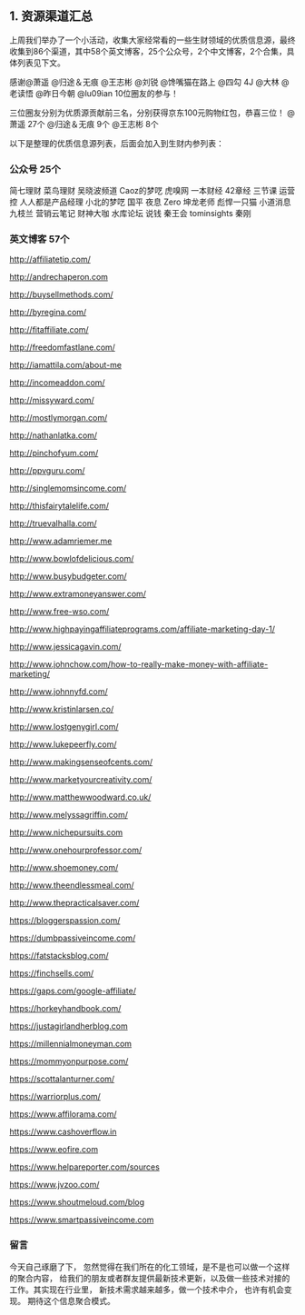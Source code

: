 ## 1. 资源渠道汇总
上周我们举办了一个小活动，收集大家经常看的一些生财领域的优质信息源，最终收集到86个渠道，其中58个英文博客，25个公众号，2个中文博客，2个合集，具体列表见下文。

感谢@萧遥  @归途＆无痕  @王志彬  @刘锐  @馋嘴猫在路上  @四勾 4J  @大林  @老读悟  @昨日今朝  @lu09ian  10位圈友的参与！ 

三位圈友分别为优质源贡献前三名，分别获得京东100元购物红包，恭喜三位！ 
@萧遥  27个
@归途＆无痕  9个
@王志彬  8个


以下是整理的优质信息源列表，后面会加入到生财内参列表：

### 公众号 25个
简七理财
菜鸟理财
吴晓波频道
Caoz的梦呓
虎嗅网
一本财经
42章经
三节课
运营控
人人都是产品经理
小北的梦呓
国平
夜息
Zero
坤龙老师
彪悍一只猫
小道消息
九枝兰
营销云笔记
财神大咖
水库论坛
说钱
秦王会
tominsights
秦刚

### 英文博客 57个
http://affiliatetip.com/

http://andrechaperon.com

http://buysellmethods.com/

http://byregina.com/

http://fitaffiliate.com/

http://freedomfastlane.com/

http://iamattila.com/about-me 

http://incomeaddon.com/

http://missyward.com/

http://mostlymorgan.com/

http://nathanlatka.com/

http://pinchofyum.com/

http://ppvguru.com/

http://singlemomsincome.com/

http://thisfairytalelife.com/

http://truevalhalla.com/

http://www.adamriemer.me

http://www.bowlofdelicious.com/

http://www.busybudgeter.com/

http://www.extramoneyanswer.com/

http://www.free-wso.com/

http://www.highpayingaffiliateprograms.com/affiliate-marketing-day-1/

http://www.jessicagavin.com/

http://www.johnchow.com/how-to-really-make-money-with-affiliate-marketing/

http://www.johnnyfd.com/

http://www.kristinlarsen.co/

http://www.lostgenygirl.com/

http://www.lukepeerfly.com/

http://www.makingsenseofcents.com/

http://www.marketyourcreativity.com/

http://www.matthewwoodward.co.uk/

http://www.melyssagriffin.com/

http://www.nichepursuits.com

http://www.onehourprofessor.com/

http://www.shoemoney.com/

http://www.theendlessmeal.com/

http://www.thepracticalsaver.com/

https://bloggerspassion.com/

https://dumbpassiveincome.com/

https://fatstacksblog.com/

https://finchsells.com/

https://gaps.com/google-affiliate/

https://horkeyhandbook.com/

https://justagirlandherblog.com

https://millennialmoneyman.com

https://mommyonpurpose.com/

https://scottalanturner.com/

https://warriorplus.com/

https://www.affilorama.com/

https://www.cashoverflow.in

https://www.eofire.com

https://www.helpareporter.com/sources

https://www.jvzoo.com/

https://www.shoutmeloud.com/blog

https://www.smartpassiveincome.com

### 留言
今天自己琢磨了下， 忽然觉得在我们所在的化工领域，是不是也可以做一个这样的聚合内容， 给我们的朋友或者群友提供最新技术更新，以及做一些技术对接的工作。其实现在行业里， 新技术需求越来越多，做一个技术中介， 也许有机会变现。 期待这个信息聚合模式。


